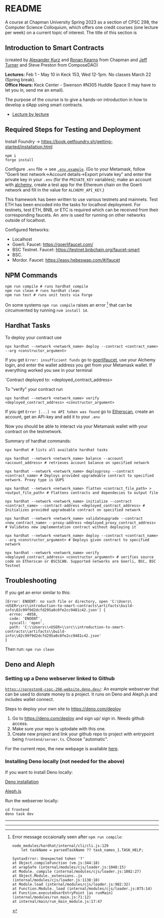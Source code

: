 # README

A course at Chapman University Spring 2023 as a section of CPSC 298, the Computer Science Colloquium, which offers one credit courses (one lecture per week) on a current topic of interest. The title of this section is

## Introduction to Smart Contracts

(created by [Alexander Kurz](https://www.chapman.edu/our-faculty/alexander-kurz) and [Ronan Kearns](https://www.linkedin.com/in/ronank/) from Chapman and [Jeff Turner](https://www.linkedin.com/in/composedao/) and Steve Preston from ComposeDAO)

**Lectures:** Feb 1 - May 10 in Keck 153, Wed 12-1pm. No classes March 22 (Spring break).  
**Office Hours:** Keck Center - Swenson #N305 Huddle Space (I may have to let you in, send me an email).  

The purpose of the course is to give a hands-on introduction in how to develop a dApp using smart contracts.

- [Lecture by lecture](lectures/lecture-by-lecture.md)

## Required Steps for Testing and Deployment

Install Foundry -> https://book.getfoundry.sh/getting-started/installation.html

```
npm i 
forge install 
```

Configure `.env` file -> see [`.env.example`](https://github.com/alexhkurz/introduction-to-smart-contracts/blob/main/.env.example). (Go to your Metamask, follow "Goerli test network->Account details->Export private key" and enter the private key in your `.env` (for the `PRIVATE_KEY` variables); make an account with [alchemy](https://www.alchemy.com/), create a test app for the Ethereum chain on the Goerli network and fill in the value for `ALCHEMY_API_KEY`.)

This framework has been written to use various testnets and mainnets. Test ETH has been encoded into the tasks for localhost deployment. For testnets, test ETH, BNB, or ETC is required which can be received from their corresponding faucets. An .env is used for running on other networks outside of localhost.

Configured Networks:

- Localhost
- Goerli. Faucet: https://goerlifaucet.com/
- BSC Testnet. Faucet: https://testnet.bnbchain.org/faucet-smart
- BSC.
- Mordor. Faucet: https://easy.hebeswap.com/#/faucet

## NPM Commands

```
npm run compile # runs hardhat compile
npm run clean # runs hardhat clean
npm run test # runs unit tests via Forge
```

On some systems `npm run compile` raises an error [^error] that can be circumvented by running `nvm install 14`.

## Hardhat Tasks

To deploy your contract use

```
npx hardhat --network <network_name> deploy --contract <contract_name> --arg <constructor_argument>
```

If you get `Error: insufficient funds` go to [goerlifaucet](https://goerlifaucet.com/), use your Alchemy login, and enter the wallet address you get from your Metamask wallet. If everything worked you see in your terminal

`Contract deployed to: <deployed_contract_address>    

To "verify" your contract run

```
npx hardhat --network <network_name> verify <deployed_contract_address> <constructor_argument>
```

If you get `Error [...] no API token was found` go to [Etherscan](https://etherscan.io/), create an account, get an API-key and add it to your `.env` 

Now you should be able to interact via your Metamask wallet with your contract on the testnetwork.

Summary of hardhat commands:

```
npx hardhat # lists all available hardhat tasks

npx hardhat --network <network_name> balance --account <account_address> # retrieves account balance on specified network

npx hardhat --network <network_name> deployproxy --contract <contract_name> # Deploys provided upgradeable contract to specified network. Proxy type is UUPS

npx hardhat --network <network_name> flatten <contract_file_path> > <output_file_path> # Flattens contracts and dependecies to output file

npx hardhat --network <network_name> initialize --contract <contract_name> --contract-address <deployed_contract_address> # Initializes provided upgradeable contract on specified network

npx hardhat --network <network_name> validateupgrade --contract <new_contract_name> --proxy-address <deployed_proxy_contract_address> # Validates new implementation contract without deploying it

npx hardhat --network <network_name> deploy --contract <contract_name> --arg <constructor_argument> # Deploys given contract to specified network

npx hardhat --network <network_name> verify <deployed_contract_address> <constructor_argument> # verifies source code on Etherscan or BSCSCAN. Supported networks are Goerli, BSC, BSC Testnet
```

## Troubleshooting

If you get an error similar to this:
```
[Error: ENOENT: no such file or directory, open 'C:\Users\<USER>\src\introduction-to-smart-contracts\artifacts\build-info\02c99f9d2dcfd295a0c0fe2cc9481c42.json'] {
  errno: -4058,
  code: 'ENOENT',
  syscall: 'open',
  path: 'C:\\Users\\<USER>\\src\\introduction-to-smart-contracts\\artifacts\\build-info\\02c99f9d2dcfd295a0c0fe2cc9481c42.json'
}
```
Then run: `npm run clean`

## Deno and Aleph

### Setting up a Deno webserver linked to Github

[`https://spreston8-cspc-298-website.deno.dev/`](https://spreston8-cspc-298-website.deno.dev/): An example webserver that can be used to donate money to a project. It runs on Deno and Aleph.js and includes wallet connect.

Steps to deploy your own site to https://deno.com/deploy

1. Go to https://deno.com/deploy and sign up/ sign in. Needs github access.
2. Make sure your repo is uptodate with this one.
3. Create new project and link your github repo to project with entrypoint being `frontend/server.ts`. Choose "automatic".

For the current repo, the new webpage is available [here](https://intro-smart-contracts.deno.dev/).

### Installing Deno locally (not needed for the above)

If you want to install Deno locally:

[Deno installation](https://deno.com/manual@v1.33.1/getting_started/installation)

[Aleph.js](https://alephjs.org/)

Run the webserver locally:

```
cd frontend
deno task dev
```

---

---

[^error]: Error message occaionally seen after `npm run compile`:

    ```
    node_modules/hardhat/internal/cli/cli.js:129
        let taskName = parsedTaskName ?? task_names_1.TASK_HELP;
    
    SyntaxError: Unexpected token '?'
    at Object.compileFunction (vm.js:344:18)
    at wrapSafe (internal/modules/cjs/loader.js:1048:15)
    at Module._compile (internal/modules/cjs/loader.js:1082:27)
    at Object.Module._extensions..js (internal/modules/cjs/loader.js:1138:10)
    at Module.load (internal/modules/cjs/loader.js:982:32)
    at Function.Module._load (internal/modules/cjs/loader.js:875:14)
    at Function.executeUserEntryPoint [as runMain] (internal/modules/run_main.js:71:12)
    at internal/main/run_main_module.js:17:47
    ```
